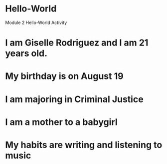 # Hello-World
Module 2 Hello-World Activity 
# I am Giselle Rodriguez and I am 21 years old. 
# My birthday is on August 19
# I am majoring in Criminal Justice
# I am a mother to a babygirl 
# My habits are writing and listening to music
